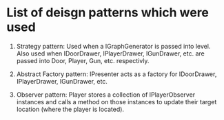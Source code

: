 # List of deisgn patterns which were used

1. Strategy pattern: Used when a IGraphGenerator is passed into level. Also used when IDoorDrawer, IPlayerDrawer, IGunDrawer, etc. are passed into Door, Player, Gun, etc. respectivly.

2. Abstract Factory pattern: IPresenter acts as a factory for IDoorDrawer, IPlayerDrawer, IGunDrawer, etc.

3. Observer pattern: Player stores a collection of IPlayerObserver instances and calls a method on those instances to update their target location (where the player is located).
